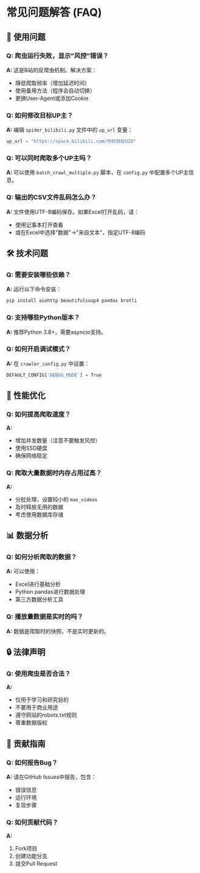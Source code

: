 # 常见问题解答 (FAQ)

## 🤔 使用问题

### Q: 爬虫运行失败，显示"风控"错误？
**A:** 这是B站的反爬虫机制。解决方案：
- 降低爬取频率（增加延迟时间）
- 使用备用方法（程序会自动切换）
- 更换User-Agent或添加Cookie

### Q: 如何修改目标UP主？
**A:** 编辑 `spider_bilibili.py` 文件中的 `up_url` 变量：
```python
up_url = "https://space.bilibili.com/你的目标UID"
```

### Q: 可以同时爬取多个UP主吗？
**A:** 可以使用 `batch_crawl_multiple.py` 脚本，在 `config.py` 中配置多个UP主信息。

### Q: 输出的CSV文件乱码怎么办？
**A:** 文件使用UTF-8编码保存。如果Excel打开乱码，请：
- 使用记事本打开查看
- 或在Excel中选择"数据"->"来自文本"，指定UTF-8编码

## 🛠️ 技术问题

### Q: 需要安装哪些依赖？
**A:** 运行以下命令安装：
```bash
pip install aiohttp beautifulsoup4 pandas brotli
```

### Q: 支持哪些Python版本？
**A:** 推荐Python 3.8+，需要asyncio支持。

### Q: 如何开启调试模式？
**A:** 在 `crawler_config.py` 中设置：
```python
DEFAULT_CONFIG['DEBUG_MODE'] = True
```

## 🚀 性能优化

### Q: 如何提高爬取速度？
**A:** 
- 增加并发数量（注意不要触发风控）
- 使用SSD硬盘
- 确保网络稳定

### Q: 爬取大量数据时内存占用过高？
**A:**
- 分批处理，设置较小的 `max_videos`
- 及时释放无用的数据
- 考虑使用数据库存储

## 📊 数据分析

### Q: 如何分析爬取的数据？
**A:** 可以使用：
- Excel进行基础分析
- Python pandas进行数据处理
- 第三方数据分析工具

### Q: 播放量数据是实时的吗？
**A:** 数据是爬取时的快照，不是实时更新的。

## 🔒 法律声明

### Q: 使用爬虫是否合法？
**A:** 
- 仅用于学习和研究目的
- 不要用于商业用途
- 遵守网站的robots.txt规则
- 尊重数据版权

## 📝 贡献指南

### Q: 如何报告Bug？
**A:** 请在GitHub Issues中报告，包含：
- 错误信息
- 运行环境
- 复现步骤

### Q: 如何贡献代码？
**A:**
1. Fork项目
2. 创建功能分支
3. 提交Pull Request
